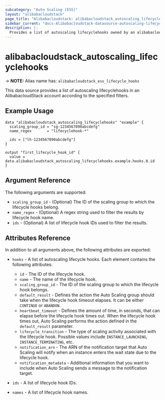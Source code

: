 ```yaml
---
subcategory: "Auto Scaling (ESS)"
layout: "alibabacloudstack"
page_title: "Alibabacloudstack: alibabacloudstack_autoscaling_lifecyclehooks"
sidebar_current: "docs-Alibabacloudstack-datasource-autoscaling-lifecyclehooks"
description: |- 
  Provides a list of autoscaling lifecyclehooks owned by an alibabacloudstack account.
---
```


# alibabacloudstack_autoscaling_lifecyclehooks
-> **NOTE:** Alias name has: `alibabacloudstack_ess_lifecycle_hooks`

This data source provides a list of autoscaling lifecyclehooks in an AlibabacloudStack account according to the specified filters.

## Example Usage

```hcl
data "alibabacloudstack_autoscaling_lifecyclehooks" "example" {
  scaling_group_id = "sg-1234567890abcdefg"
  name_regex       = "lifecyclehook-*"

  ids = ["lh-1234567890abcdefg"]
}

output "first_lifecycle_hook_id" {
  value = data.alibabacloudstack_autoscaling_lifecyclehooks.example.hooks.0.id
}
```

## Argument Reference

The following arguments are supported:

* `scaling_group_id` - (Optional) The ID of the scaling group to which the lifecycle hooks belong.
* `name_regex` - (Optional) A regex string used to filter the results by lifecycle hook name.
* `ids` - (Optional) A list of lifecycle hook IDs used to filter the results.

## Attributes Reference

In addition to all arguments above, the following attributes are exported:

* `hooks` - A list of autoscaling lifecycle hooks. Each element contains the following attributes:
  * `id` - The ID of the lifecycle hook.
  * `name` - The name of the lifecycle hook.
  * `scaling_group_id` - The ID of the scaling group to which the lifecycle hook belongs.
  * `default_result` - Defines the action the Auto Scaling group should take when the lifecycle hook timeout elapses. It can be either `CONTINUE` or `ABANDON`.
  * `heartbeat_timeout` - Defines the amount of time, in seconds, that can elapse before the lifecycle hook times out. When the lifecycle hook times out, Auto Scaling performs the action defined in the `default_result` parameter.
  * `lifecycle_transition` - The type of scaling activity associated with the lifecycle hook. Possible values include `INSTANCE_LAUNCHING`, `INSTANCE_TERMINATING`, etc.
  * `notification_arn` - The ARN of the notification target that Auto Scaling will notify when an instance enters the wait state due to the lifecycle hook.
  * `notification_metadata` - Additional information that you want to include when Auto Scaling sends a message to the notification target.

* `ids` - A list of lifecycle hook IDs.
* `names` - A list of lifecycle hook names.